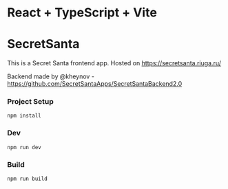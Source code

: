 # React + TypeScript + Vite

# SecretSanta
This is a Secret Santa frontend app. Hosted on https://secretsanta.riuga.ru/


Backend made by @kheynov - https://github.com/SecretSantaApps/SecretSantaBackend2.0
### Project Setup

    npm install

### Dev

    npm run dev

### Build

[](https://github.com/SecretSantaApps/SecretSantaFrontendMVP/blob/master/README.md#type-check-compile-and-minify-for-production)

    npm run build
